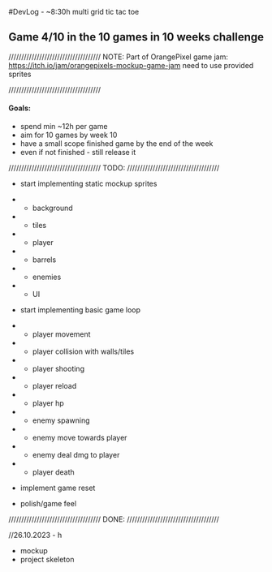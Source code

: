 #DevLog - ~8:30h
multi grid tic tac toe

## Game 4/10 in the 10 games in 10 weeks challenge
////////////////////////////////////
              NOTE:
Part of OrangePixel game jam: https://itch.io/jam/orangepixels-mockup-game-jam
need to use provided sprites

////////////////////////////////////
#### Goals:
- spend min ~12h per game
- aim for 10 games by week 10 
- have a small scope finished game by the end of the week
- even if not finished - still release it

////////////////////////////////////
              TODO:
////////////////////////////////////

- start implementing static mockup sprites
- - background
- - tiles
- - player
- - barrels
- - enemies
- - UI

- start implementing basic game loop
- - player movement
- - player collision with walls/tiles
- - player shooting
- - player reload
- - player hp
- - enemy spawning
- - enemy move towards player
- - enemy deal dmg to player
- - player death

- implement game reset

- polish/game feel

////////////////////////////////////
              DONE:
////////////////////////////////////

//26.10.2023 - h
- mockup
- project skeleton

